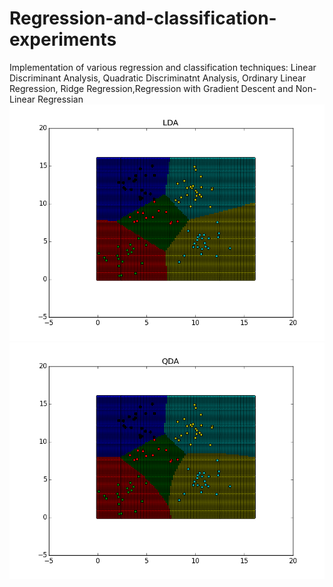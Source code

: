 # Regression-and-classification-experiments
Implementation of various regression and classification techniques: Linear Discriminant Analysis, Quadratic Discriminatnt Analysis, Ordinary Linear Regression, Ridge Regression,Regression with Gradient Descent and Non-Linear Regressian
![LDA Classification](/LDA.png)
![QDA Classification](/QDA.png)
